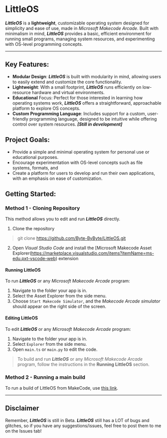 # LittleOS

***LittleOS*** is a **lightweight**, customizable operating system designed for simplicity and ease of use, made in *Microsoft Makecode Arcade*.
Built with minimalism in mind, ***LittleOS*** provides a basic, efficient environment for running small programs,
managing system resources, and experimenting with OS-level programming concepts.

---

## Key Features:

- **Modular Design**: ***LittleOS*** is built with modularity in mind, allowing users to easily extend and customize the core functionality.
- **Lightweight**: With a small footprint, ***LittleOS*** runs efficiently on low-resource hardware and virtual environments.
- **Educational** Focus: Perfect for those interested in learning how operating systems work, ***LittleOS*** offers a straightforward, approachable platform to explore OS concepts.
- **Custom Programming Language**: Includes support for a custom, user-friendly programming language, designed to be intuitive while offering control over system resources. ***\[Still in development\]***

## Project Goals:

- Provide a simple and minimal operating system for personal use or educational purposes.
- Encourage experimentation with OS-level concepts such as file systems, formats, and
- Create a platform for users to develop and run their own applications, with an emphasis on ease of customization.

## Getting Started:

### Method 1 - Cloning Repository

This method allows you to edit and run ***LittleOS*** directly.

1. Clone the repository

> git clone https://github.com/Byte-ByByte/LittleOS.git

2. Open *Visual Studio Code* and install the [Microsoft Makecode Asset Explorer(https://marketplace.visualstudio.com/items?itemName=ms-edu.pxt-vscode-web) extension

#### Running LittleOS

To run ***LittleOS*** or any *Microsoft Makecode Arcade* program:

1. Navigate to the folder your app is in.
2. Select the Asset Explorer from the side menu.
3. Choose `Start Makecode Simulator`, and the *Makecode Arcade simulator* should appear on the right side of the screen.

#### Editing LittleOS

To edit ***LittleOS*** or any *Microsoft Makecode Arcade* program:

1. Navigate to the folder your app is in.
2. Select `Explorer` from the side menu.
3. Open `main.ts` or `main.py` to edit the code.

> To build and run ***LittleOS*** or any *Microsoft Makecode Arcade* program, follow the instructions in the **Running LittleOS** section.

### Method 2 - Running a main build

To run a build of LittleOS from MakeCode, use [this link](https://www.makecode.com/_TsWLssfca078).

---

## Disclaimer

Remember, ***LittleOS*** is still in Beta. ***LittleOS***
still has a LOT of bugs and glitches, so if you have any
suggestions/issues, feel free to post them to me on the
Issues tab!
